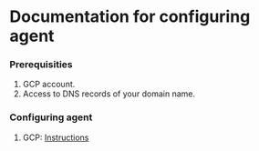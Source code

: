 # Documentation for configuring agent

### Prerequisities

1. GCP account.
2. Access to DNS records of your domain name.

### Configuring agent

1. GCP: [Instructions][configure_agent_gcp]


[configure_agent_gcp]: /selfhosting/configure-agent-gcp.md
